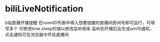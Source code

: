 # biliLiveNotification
b站直播开播提醒
在roomID列表中填入想要提醒的直播间房间号即可运行，可填写多个
可修改time.sleep的值以修改监听频率
监听到开播后会生成win10通知，点击通知可在浏览器中开启直播间
